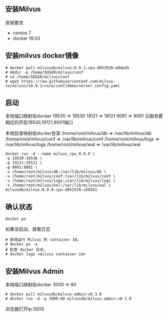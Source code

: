 ## 安装Milvus
安装要求

 - centos 7
 - docker 19.03

## 安装milvus docker镜像
```
# docker pull milvusdb/milvus:0.9.1-cpu-d052920-e04ed5
# mkdir -p /home/$USER/milvus/conf  
# cd /home/$USER/milvus/conf  
# wget https://raw.githubusercontent.com/milvus-io/milvus/v0.9.1/core/conf/demo/server_config.yaml
```

## 启动
本地端口映射给docker
19530 => 19530
19121 => 19121
9091 => 9091
云服务要相应的开启19530,19121,9001端口

本地目录映射给docker目录
/home/root/milvus/db => /var/lib/milvus/db
/home/root/milvus/conf => /var/lib/milvus/conf
/home/root/milvus/logs => /var/lib/milvus/logs
/home/root/milvus/wal => /var/lib/milvus/wal
```
docker run -d --name milvus_cpu_0.9.0 \
-p 19530:19530 \
-p 19121:19121 \
-p 9091:9091 \
-v /home/root/milvus/db:/var/lib/milvus/db \
-v /home/root/milvus/conf:/var/lib/milvus/conf \
-v /home/root/milvus/logs:/var/lib/milvus/logs \
-v /home/root/milvus/wal:/var/lib/milvus/wal \
milvusdb/milvus:0.9.0-cpu-d051520-cb92b1
```

## 确认状态
```
docker ps
```

如果没启动，就看日志
```
# 获得运行 Milvus 的 container ID。
# docker ps -a 
# 检查 docker 日志。
# docker logs <milvus container id>
```

## 安装Milvus Admin

本地端口映射给docker
3000 => 80
```
# docker pull milvusdb/milvus-admin:v0.3.0
# docker run -d -p 3000:80 milvusdb/milvus-admin:v0.3.0
```

浏览器打开ip:3000
<!--stackedit_data:
eyJoaXN0b3J5IjpbMTI1ODc5NzE1N119
-->